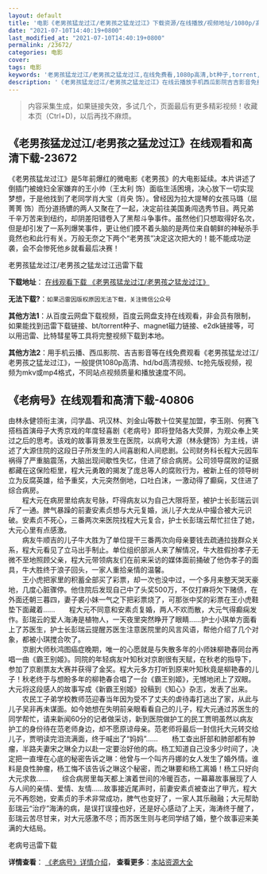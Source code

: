 ```yaml
---
layout: default
title: '电影《老男孩猛龙过江/老男孩之猛龙过江》下载资源/在线播放/视频地址/1080p/高清/蓝光'
date: "2021-07-10T14:40:19+0800"
last_modified_at: "2021-07-10T14:40:19+0800"
permalink: /23672/
categories: 电影
cover:
tags: 电影
keywords: '老男孩猛龙过江/老男孩之猛龙过江,在线免费看,1080p高清,bt种子,torrent,百度云盘,magnet,磁力链,迅雷下载资源'
description: '《老男孩猛龙过江/老男孩之猛龙过江》在线云播放手机西瓜影院吉吉影音免费看，1080p高清bd/hd未删减完整版和tc抢先枪版，mkv/mp4格式，附带bt/torrent种子、magnet/磁力链、百度云盘、网盘资源迅雷下载链接'
---
```


>内容采集生成，如果链接失效，多试几个，页面最后有更多精彩视频！收藏本页（Ctrl+D)，以后再找不麻烦。


## 《老男孩猛龙过江/老男孩之猛龙过江》在线观看和高清下载-23672

《老男孩猛龙过江》是5年前爆红的微电影《老男孩》的大电影延续。本片讲述了倒插门被媳妇全家嫌弃的王小帅（王太利 饰）面临生活困境，决心放下一切实现梦想，于是他找到了老同学肖大宝（肖央 饰）。曾经因为拉大提琴的女孩马璐（屈菁菁 饰）而分道扬镳的两人又聚在了一起，决定前往美国勇闯选秀节目。两兄弟千辛万苦来到纽约，却阴差阳错卷入了黑帮斗争事件。虽然他们只想取得好名次，但是却引发了一系列爆笑事件，更让他们摸不着头脑的是两位来自朝鲜的神秘杀手竟然也和此行有关。万般无奈之下两个&ldquo;老男孩&rdquo;决定这次把大的！能不能成功逆袭，会不会惨死他乡就看最后决赛！


老男孩猛龙过江/老男孩之猛龙过江迅雷下载

**下载地址**： [在线观看下载 《老男孩猛龙过江/老男孩之猛龙过江》](https://www.993dy.com//vod-detail-id-24466.html) 


**无法下载?**：`如果迅雷因版权原因无法下载，关注微信公众号 `

**其他方法1**：从百度云网盘下载视频，百度云网盘支持在线观看，非会员有限制，如果能找到迅雷下载链接、bt/torrent种子、magnet磁力链接、e2dk链接等，可以用迅雷、比特彗星等工具将完整视频下载到本地。

**其他方法2**：用手机云播、西瓜影院、吉吉影音等在线免费观看《老男孩猛龙过江/老男孩之猛龙过江》，一般提供1080p高清、hd/bd高清视频、tc抢先版视频，视频为mkv或mp4格式，不同站点视频质量和播放速度不同。


## 《老病号》在线观看和高清下载-40806

由林永健领衔主演，闫学晶、巩汉林、刘金山等数十位笑星加盟，李玉刚、何赛飞搭档首演母子大秀京戏的年度轻喜剧《老病号》即将登陆各大荧屏，为观众奉上笑过之后的思考。该戏的故事背景发生在医院，以病号大源（林永健饰）为主线，讲述了大源住院的这段日子所发生的人间喜剧和人间悲剧。公司财务科长程大元因车祸得了严重脑震荡，大脑出现间歇性失忆，住进了综合病房。公司领导腐败的证据都藏在这保险柜里，程大元勇敢的揭发了庞总等人的腐败行为，被新上任的领导树立为反腐英雄，给予重奖，大元突然倒地，口吐白沫，一激动得了癫痫，又住进了综合病房。<br />　　程大元在病房里给病友号脉，吓得病友以为自己大限将至，被护士长彭瑞云训斥了一通。脾气暴躁的前妻安素贞想与大元复婚，派儿子大龙从中撮合被大元识破。安素贞不死心，三番两次来医院找程大元复合，护士长彭瑞云帮忙拦住了她，大元心里有点感激。<br />　　病友牛顺吉的儿子牛大胜为了单位提干三番两次向母亲要钱去疏通拉拢群众关系，程大元看见了立马出手制止。单位组织部派人来了解情况，牛大胜假扮孝子无微不至地照顾父亲，程大元带领病友们在前来采访的媒体面前捅破了他伪孝子的面具，牛大胜终于浪子回头，一家人重拾亲情的温馨。<br />　　王小虎把家里的积蓄全部买了彩票，却一次也没中过，一个多月来整天哭天豪地，几度心脏骤停。他住院后发现自己中了头奖500万，不仅打麻将欠下赌债，在外面还朝三暮四，妻子裘小妹一气之下把彩票烧了，可那张中奖的彩票在王小虎鞋垫下面藏着……　　程大元不同意和安素贞复婚，两人不欢而散，大元气得癫痫发作。彭瑞云的爱人海涛是植物人，一天夜里突然睁开了眼睛&hellip;…护士小琪单方面看上了苏医生，护士长彭瑞云提醒苏医生注意医院里的风言风语，帮他介绍了几个对象，都被小琪搅合吹了。<br />　　京剧大师秋鸿图癌症晚期，唯一的心愿就是与失散多年的小师妹柳艳春同台再唱一曲《霸王别姬》。同院的年轻病友叶知秋对京剧很有天赋，在秋老的指导下，参加了京剧票友大赛并获得了金奖。程大元多方打听到原来叶知秋竟是柳艳春的儿子！秋老终于与想盼多年的柳艳春合唱了一台《霸王别姬》，无憾地闭上了双眼。大元将这段感人的故事写成《新霸王别姬》投稿到《知心》杂志，发表了出来。<br />　　农民工子弟学校教师范迎春当年因为受不了丈夫的虐待毒打逃出了家，从此与儿子吴非再未谋面。如今她想在失明前亲眼看看自己的儿子，程大元通过苏医生的同学帮忙，请来新闻60分的记者做采访，新到医院做护工的民工贾明虽然以病友护工的身份待在范老师身边，却不愿原谅母亲。范老师将最后一封信托大元转交给儿子，贾明读完泪流满面，终于喊出了&ldquo;妈妈”……　　杨工查出肝部和肺部都有肿瘤，半路夫妻宋之琳全力以赴一定要治好他的病。杨工知道自己没多少时间了，决定把一直埋在心底的秘密告诉之琳：他曾与一个叫齐丹娜的女人发生了婚外情。谁料是良性肿瘤，杨工悔不该告诉之琳这个秘密，而之琳要和杨工离婚！杨工只好向大元求救&hellip;…　　综合病房里每天都上演着世间的冷暖百态，一幕幕故事展现了人与人间的亲情、爱情、友情&hellip;…故事接近尾声时，前妻安素贞被查出了甲亢，程大元不再怨她，安素贞的手术非常成功，脾气也变好了，一家人其乐融融；大元帮助彭瑞云“治疗”海涛的病，是误打误撞也好，还是好心感动了上天，海涛终于醒了，彭瑞云苦尽甘来，对大元感激不尽；而苏医生则与老同学结了婚，整个故事迎来美满的大结局。


老病号迅雷下载

**详情查看**： [《老病号》详情介绍](/movie/40806/)， **查看更多**：[本站资源大全](/movie/t/all/)

